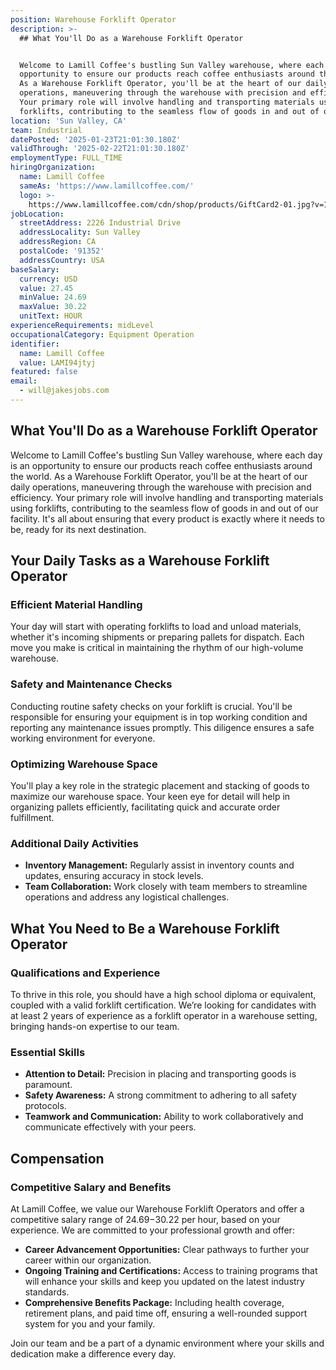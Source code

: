 ```yaml
---
position: Warehouse Forklift Operator
description: >-
  ## What You'll Do as a Warehouse Forklift Operator


  Welcome to Lamill Coffee's bustling Sun Valley warehouse, where each day is an
  opportunity to ensure our products reach coffee enthusiasts around the world.
  As a Warehouse Forklift Operator, you'll be at the heart of our daily
  operations, maneuvering through the warehouse with precision and efficiency.
  Your primary role will involve handling and transporting materials using
  forklifts, contributing to the seamless flow of goods in and out of our...
location: 'Sun Valley, CA'
team: Industrial
datePosted: '2025-01-23T21:01:30.180Z'
validThrough: '2025-02-22T21:01:30.180Z'
employmentType: FULL_TIME
hiringOrganization:
  name: Lamill Coffee
  sameAs: 'https://www.lamillcoffee.com/'
  logo: >-
    https://www.lamillcoffee.com/cdn/shop/products/GiftCard2-01.jpg?v=1629826157&width=2048
jobLocation:
  streetAddress: 2226 Industrial Drive
  addressLocality: Sun Valley
  addressRegion: CA
  postalCode: '91352'
  addressCountry: USA
baseSalary:
  currency: USD
  value: 27.45
  minValue: 24.69
  maxValue: 30.22
  unitText: HOUR
experienceRequirements: midLevel
occupationalCategory: Equipment Operation
identifier:
  name: Lamill Coffee
  value: LAMI94jtyj
featured: false
email:
  - will@jakesjobs.com
---
```




## What You'll Do as a Warehouse Forklift Operator

Welcome to Lamill Coffee's bustling Sun Valley warehouse, where each day is an opportunity to ensure our products reach coffee enthusiasts around the world. As a Warehouse Forklift Operator, you'll be at the heart of our daily operations, maneuvering through the warehouse with precision and efficiency. Your primary role will involve handling and transporting materials using forklifts, contributing to the seamless flow of goods in and out of our facility. It's all about ensuring that every product is exactly where it needs to be, ready for its next destination.

## Your Daily Tasks as a Warehouse Forklift Operator

### Efficient Material Handling

Your day will start with operating forklifts to load and unload materials, whether it's incoming shipments or preparing pallets for dispatch. Each move you make is critical in maintaining the rhythm of our high-volume warehouse.

### Safety and Maintenance Checks

Conducting routine safety checks on your forklift is crucial. You'll be responsible for ensuring your equipment is in top working condition and reporting any maintenance issues promptly. This diligence ensures a safe working environment for everyone.

### Optimizing Warehouse Space

You'll play a key role in the strategic placement and stacking of goods to maximize our warehouse space. Your keen eye for detail will help in organizing pallets efficiently, facilitating quick and accurate order fulfillment.

### Additional Daily Activities

- **Inventory Management:** Regularly assist in inventory counts and updates, ensuring accuracy in stock levels.
- **Team Collaboration:** Work closely with team members to streamline operations and address any logistical challenges.

## What You Need to Be a Warehouse Forklift Operator

### Qualifications and Experience

To thrive in this role, you should have a high school diploma or equivalent, coupled with a valid forklift certification. We’re looking for candidates with at least 2 years of experience as a forklift operator in a warehouse setting, bringing hands-on expertise to our team.

### Essential Skills

- **Attention to Detail:** Precision in placing and transporting goods is paramount.
- **Safety Awareness:** A strong commitment to adhering to all safety protocols.
- **Teamwork and Communication:** Ability to work collaboratively and communicate effectively with your peers.

## Compensation

### Competitive Salary and Benefits

At Lamill Coffee, we value our Warehouse Forklift Operators and offer a competitive salary range of $24.69-$30.22 per hour, based on your experience. We are committed to your professional growth and offer:

- **Career Advancement Opportunities:** Clear pathways to further your career within our organization.
- **Ongoing Training and Certifications:** Access to training programs that will enhance your skills and keep you updated on the latest industry standards.
- **Comprehensive Benefits Package:** Including health coverage, retirement plans, and paid time off, ensuring a well-rounded support system for you and your family.

Join our team and be a part of a dynamic environment where your skills and dedication make a difference every day.
